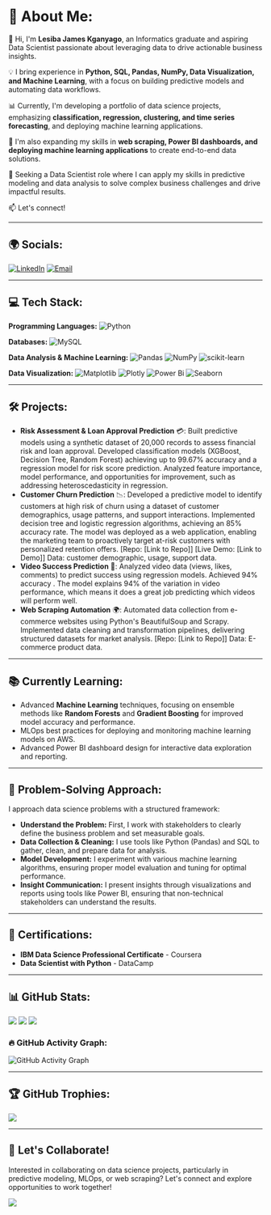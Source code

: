 # 💫 About Me:

👋 Hi, I'm **Lesiba James Kganyago**, an Informatics graduate and aspiring Data Scientist passionate about leveraging data to drive actionable business insights.

💡 I bring experience in **Python, SQL, Pandas, NumPy, Data Visualization, and Machine Learning**, with a focus on building predictive models and automating data workflows.

📊 Currently, I'm developing a portfolio of data science projects, emphasizing **classification, regression, clustering, and time series forecasting**, and deploying machine learning applications.

🚀 I'm also expanding my skills in **web scraping, Power BI dashboards, and deploying machine learning applications** to create end-to-end data solutions.

🎯 Seeking a Data Scientist role where I can apply my skills in predictive modeling and data analysis to solve complex business challenges and drive impactful results.

📫 Let's connect!

---

## 🌍 Socials:

[![LinkedIn](https://img.shields.io/badge/LinkedIn-%230077B5.svg?logo=linkedin&logoColor=white)](https://www.linkedin.com/in/j-mine-a39b302b0/)
[![Email](https://img.shields.io/badge/Email-D14836?logo=gmail&logoColor=white)](mailto:lesibajmine@gmail.com)

---

## 💻 Tech Stack:

**Programming Languages:**
![Python](https://img.shields.io/badge/python-3.9-3670A0?style=for-the-badge&logo=python&logoColor=ffdd54)

**Databases:**
![MySQL](https://img.shields.io/badge/mysql-4479A1.svg?style=for-the-badge&logo=mysql&logoColor=white)

**Data Analysis & Machine Learning:**
![Pandas](https://img.shields.io/badge/pandas-%23150458.svg?style=for-the-badge&logo=pandas&logoColor=white)
![NumPy](https://img.shields.io/badge/numpy-%23013243.svg?style=for-the-badge&logo=numpy&logoColor=white)
![scikit-learn](https://img.shields.io/badge/scikit--learn-%23F7931E.svg?style=for-the-badge&logo=scikit-learn&logoColor=white)

**Data Visualization:**
![Matplotlib](https://img.shields.io/badge/Matplotlib-%23ffffff.svg?style=for-the-badge&logo=Matplotlib&logoColor=black)
![Plotly](https://img.shields.io/badge/Plotly-%233F4F75.svg?style=for-the-badge&logo=plotly&logoColor=white)
![Power Bi](https://img.shields.io/badge/power_bi-F2C811?style=for-the-badge&logo=powerbi&logoColor=black)
![Seaborn](https://img.shields.io/badge/seaborn-%23FF6F00.svg?style=for-the-badge&logo=seaborn&logoColor=white)

---

## 🛠 Projects:

- **Risk Assessment & Loan Approval Prediction** 💳: Built predictive models using a synthetic dataset of 20,000 records to assess financial risk and loan approval. Developed classification models (XGBoost, Decision Tree, Random Forest) achieving up to 99.67% accuracy and a regression model for risk score prediction. Analyzed feature importance, model performance, and opportunities for improvement, such as addressing heteroscedasticity in regression.
- **Customer Churn Prediction** 📉: Developed a predictive model to identify customers at high risk of churn using a dataset of customer demographics, usage patterns, and support interactions. Implemented decision tree and logistic regression algorithms, achieving an 85% accuracy rate. The model was deployed as a web application, enabling the marketing team to proactively target at-risk customers with personalized retention offers. [Repo: [Link to Repo]] [Live Demo: [Link to Demo]] Data: customer demographic, usage, support data.
- **Video Success Prediction** 🎥: Analyzed video data (views, likes, comments) to predict success using regression models. Achieved 94% accuracy . The model explains 94% of the variation in video performance, which means it does a great job predicting which videos will perform well.
- **Web Scraping Automation** 🌍: Automated data collection from e-commerce websites using Python's BeautifulSoup and Scrapy. Implemented data cleaning and transformation pipelines, delivering structured datasets for market analysis. [Repo: [Link to Repo]] Data: E-commerce product data.

---

## 📚 Currently Learning:

- Advanced **Machine Learning** techniques, focusing on ensemble methods like **Random Forests** and **Gradient Boosting** for improved model accuracy and performance.
- MLOps best practices for deploying and monitoring machine learning models on AWS.
- Advanced Power BI dashboard design for interactive data exploration and reporting.

---

## 🧠 Problem-Solving Approach:

I approach data science problems with a structured framework:
- **Understand the Problem:** First, I work with stakeholders to clearly define the business problem and set measurable goals.
- **Data Collection & Cleaning:** I use tools like Python (Pandas) and SQL to gather, clean, and prepare data for analysis.
- **Model Development:** I experiment with various machine learning algorithms, ensuring proper model evaluation and tuning for optimal performance.
- **Insight Communication:** I present insights through visualizations and reports using tools like Power BI, ensuring that non-technical stakeholders can understand the results.

---

## 📜 Certifications:

- **IBM Data Science Professional Certificate** - Coursera
- **Data Scientist with Python** - DataCamp

---

## 📊 GitHub Stats:

![](https://github-readme-stats.vercel.app/api?username=JmineSA&theme=tokyonight&hide_border=false&include_all_commits=true&count_private=true)
![](https://nirzak-streak-stats.vercel.app/?user=JmineSA&theme=tokyonight&hide_border=false)
![](https://github-readme-stats.vercel.app/api/top-langs/?username=JmineSA&theme=tokyonight&hide_border=false&include_all_commits=true&count_private=true&layout=compact)

### 🔥 GitHub Activity Graph:

![GitHub Activity Graph](https://github-readme-activity-graph.vercel.app/graph?username=JmineSA&theme=react-dark)

---

## 🏆 GitHub Trophies:

![](https://github-profile-trophy.vercel.app/?username=JmineSA&theme=radical&no-frame=false&no-bg=true&margin-w=4)

---

## 🤝 Let's Collaborate!

Interested in collaborating on data science projects, particularly in predictive modeling, MLOps, or web scraping? Let's connect and explore opportunities to work together!

[![](https://visitcount.itsvg.in/api?id=JmineSA&icon=0&color=0)](https://visitcount.itsvg.in)
